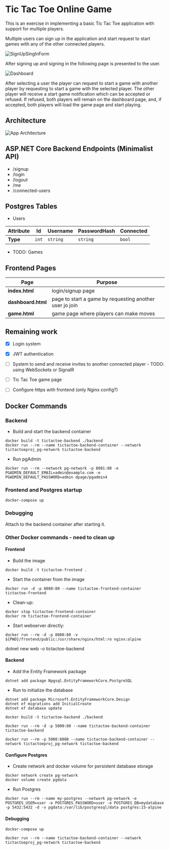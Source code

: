 # Tic Tac Toe Online Game

This is an exercise in implementing a basic Tic Tac Toe application with support for multiple players.

Multiple users can sign up in the application and start request to start games with any of the other connected players.

![SignUpSingInForm](assets/images/SignUpSignInForm.png)

After signing up and signing in the following page is presented to the user.

![Dashboard](assets/images/Dashboard.png)

After selecting a user the player can request to start a game with another player by requesting to start a game with the selected player. The other player will receive a start game notification which can be accepted or refused. If refused, both players will remain on the dashboard page, and, if accepted, both players will load the game page and start playing.

## Architecture

![App Architecture](assets/images/TictactoeArchitecture.png)

## ASP.NET Core Backend Endpoints (Minimalist API)

- /signup
- /login
- /logout
- /me
- /connected-users

## Postgres Tables

- Users

| **Attribute**      | **Id**          | **Username**       | **PasswordHash**   | **Connected**     |
|--------------------|------------------|----------------------|----------------------|--------------------|
| **Type**           | `int`            | `string`             | `string`             | `bool`             |

- TODO: Games

## Frontend Pages

| **Page**      | **Purpose**          |
|---------------|----------------------|
| **index.html**    | login/signup page    |
| **dashboard.html**    |  page to start a game by requesting another user jo join    |
| **game.html**    | game page where players can make moves    |

## Remaining work

- [x] Login system
- [x] JWT authentication
- [ ] System to send and receive invites to another connected player - TODO: using WebSockets or SignalR
- [ ] Tic Tac Toe game page
- [ ] Configure https with frontend (only Nginx config?)


## Docker Commands

### Backend

* Build and start the backend container

```console
docker build -t tictactoe-backend ./backend
docker run --rm --name tictactoe-backend-container --network tictactoeproj_pg-network tictactoe-backend
```

* Run pgAdmin

```console
docker run --rm --network pg-network -p 8081:80 -e PGADMIN_DEFAULT_EMAIL=admin@example.com -e PGADMIN_DEFAULT_PASSWORD=admin dpage/pgadmin4
```

### Frontend and Postgres startup

```console
docker-compose up
```

### Debugging

Attach to the backend container after starting it.

### Other Docker commands - need to clean up

#### Frontend

* Build the image

```console
docker build -t tictactoe-frontend .
```

* Start the container from the image

```console
docker run -d -p 8080:80 --name tictactoe-frontend-container tictactoe-frontend
```

* Clean-up:

```console
docker stop tictactoe-frontend-container
docker rm tictactoe-frontend-container
```


* Start webserver directly:

```console
docker run --rm -d -p 8080:80 -v ${PWD}/frontend/public:/usr/share/nginx/html:ro nginx:alpine
```


dotnet new web -o tictactoe-backend



#### Backend

* Add the Entity Framework package

```console
dotnet add package Npgsql.EntityFrameworkCore.PostgreSQL
```

* Run to initialize the database

```console
dotnet add package Microsoft.EntityFrameworkCore.Design
dotnet ef migrations add InitialCreate
dotnet ef database update
```

```console
docker build -t tictactoe-backend ./backend

docker run --rm -d -p 5000:80 --name tictactoe-backend-container tictactoe-backend

docker run --rm -p 5000:8080 --name tictactoe-backend-container --network tictactoeproj_pg-network tictactoe-backend
```

#### Configure Postgres

* Create network and docker volume for persistent database storage

```console
docker network create pg-network
docker volume create pgdata
```

* Run Postgres

```console
docker run --rm --name my-postgres --network pg-network -e POSTGRES_USER=user -e POSTGRES_PASSWORD=user -e POSTGRES_DB=mydatabase -p 5432:5432 -d -v pgdata:/var/lib/postgresql/data postgres:15-alpine
````

#### Debugging

```console
docker-compose up

docker run --rm --name tictactoe-backend-container --network tictactoeproj_pg-network tictactoe-backend
```
